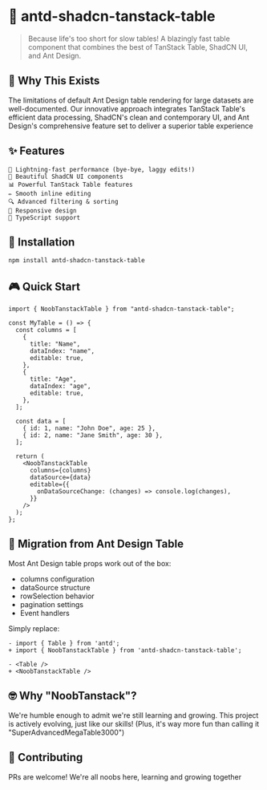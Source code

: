 # 🎯 **antd-shadcn-tanstack-table**

> Because life's too short for slow tables! A blazingly fast table component that combines the best of TanStack Table, ShadCN UI, and Ant Design.

## 🤔 **Why This Exists**

The limitations of default Ant Design table rendering for large datasets are well-documented. Our innovative approach integrates TanStack Table's efficient data processing, ShadCN's clean and contemporary UI, and Ant Design's comprehensive feature set to deliver a superior table experience

## ✨ **Features**

    🚀 Lightning-fast performance (bye-bye, laggy edits!)
    🎨 Beautiful ShadCN UI components
    📊 Powerful TanStack Table features
    ✏️ Smooth inline editing
    🔍 Advanced filtering & sorting
    📱 Responsive design
    🎯 TypeScript support

## 🔧 **Installation**

```bash
npm install antd-shadcn-tanstack-table
```

## 🎮 **Quick Start**

```tsx
import { NoobTanstackTable } from "antd-shadcn-tanstack-table";

const MyTable = () => {
  const columns = [
    {
      title: "Name",
      dataIndex: "name",
      editable: true,
    },
    {
      title: "Age",
      dataIndex: "age",
      editable: true,
    },
  ];

  const data = [
    { id: 1, name: "John Doe", age: 25 },
    { id: 2, name: "Jane Smith", age: 30 },
  ];

  return (
    <NoobTanstackTable
      columns={columns}
      dataSource={data}
      editable={{
        onDataSourceChange: (changes) => console.log(changes),
      }}
    />
  );
};
```

## 🔄 **Migration from Ant Design Table**

Most Ant Design table props work out of the box:

- columns configuration
- dataSource structure
- rowSelection behavior
- pagination settings
- Event handlers

Simply replace:

```tsx
- import { Table } from 'antd';
+ import { NoobTanstackTable } from 'antd-shadcn-tanstack-table';

- <Table />
+ <NoobTanstackTable />
```

## 🤓 **Why "NoobTanstack"?**

We're humble enough to admit we're still learning and growing. This project is actively evolving, just like our skills! (Plus, it's way more fun than calling it "SuperAdvancedMegaTable3000")

## 🤝 **Contributing**

PRs are welcome! We're all noobs here, learning and growing together
